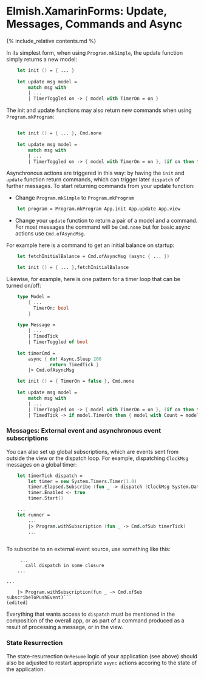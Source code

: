 Elmish.XamarinForms: Update, Messages, Commands and Async
=======

{% include_relative contents.md %}

In its simplest form, when using `Program.mkSimple`, the update function simply returns a new model:
```fsharp
    let init () = { ... }
    
    let update msg model =
        match msg with
        | ...
        | TimerToggled on -> { model with TimerOn = on }
```
The init and update functions may also return new commands when using `Program.mkProgram`:
```fsharp

    let init () = { ... }, Cmd.none
    
    let update msg model =
        match msg with
        | ...
        | TimerToggled on -> { model with TimerOn = on }, (if on then timerCmd else Cmd.none)
```
Asynchronous actions are triggered in this way: by having the `init` and `update` function return commands,
which can trigger later `dispatch` of further messages. To start returning commands from your update function:

* Change `Program.mkSimple` to `Program.mkProgram`

```fsharp
    let program = Program.mkProgram App.init App.update App.view
```

* Change your `update` function to return a pair of a model and a command. For most messages the command will be `Cmd.none` but for basic async actions use `Cmd.ofAsyncMsg`.

For example here is a command to get an initial balance on startup:
```fsharp
    let fetchInitialBalance = Cmd.ofAsyncMsg (async { ... })

    let init () = { ... },fetchInitialBalance
```
Likewise, for example, here is one pattern for a timer loop that can be turned on/off:

```fsharp
    type Model = 
        { ...
          TimerOn: bool 
        }
        
    type Message = 
        | ...
        | TimedTick
        | TimerToggled of bool
        
    let timerCmd = 
        async { do! Async.Sleep 200
                return TimedTick }
        |> Cmd.ofAsyncMsg

    let init () = { TimerOn = false }, Cmd.none
    
    let update msg model =
        match msg with
        | ...
        | TimerToggled on -> { model with TimerOn = on }, (if on then timerCmd else Cmd.none)
        | TimedTick -> if model.TimerOn then { model with Count = model.Count + model.Step }, timerCmd else model, Cmd.none
```


### Messages: External event and asynchronous event subscriptions

You can also set up global subscriptions, which are events sent from outside the view or the dispatch loop. For example, dispatching `ClockMsg` messages on a global timer:
```fsharp
    let timerTick dispatch =
        let timer = new System.Timers.Timer(1.0)
        timer.Elapsed.Subscribe (fun _ -> dispatch (ClockMsg System.DateTime.Now)) |> ignore
        timer.Enabled <- true
        timer.Start()

    ...
    let runner = 
        ...
        |> Program.withSubscription (fun _ -> Cmd.ofSub timerTick)
        ...
        
```
To subscribe to an external event source, use something like this:
```let subscribeToPushEvent disptach = 
     ...
       call dispatch in some closure
    ...

...

    |> Program.withSubscription(fun _ -> Cmd.ofSub subscribeToPushEvent)```
(edited)
```

Everything that wants access to `dispatch` must be mentioned in the composition of the overall app, or as part of a command produced as a result of processing a message, or in the view.

### State Resurrection

The state-resurrection `OnResume` logic of your application (see above) should also be adjusted to restart
appropriate `async` actions accoring to the state of the application.

